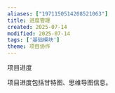 ```yaml
---
aliases: ["1971150514208521063"]
title: 进度管理
created: 2025-07-14
modified: 2025-07-14
tags: ['基础模块']
theme: 项目协作
---
```


项目进度

项目进度包括甘特图、思维导图信息。